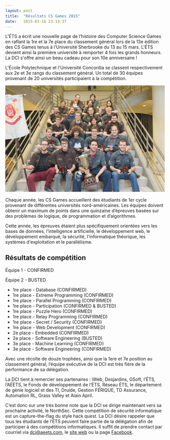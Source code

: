 ```yaml
---
layout: post
title:  "Résultats CS Games 2015"
date:   2015-03-16 23:13:37
---
```


L’ÉTS a écrit une nouvelle page de l’histoire des Computer Science Games en raflant la 1re et la 7e place du classement général lors de la 13e édition des CS Games tenus à l’Université Sherbrooke du 13 au 15 mars. L'ÉTS devient ainsi la première université à remporter 4 fois les grands honneurs. La DCI s'offre ainsi un beau cadeau pour son 10e anniversaire !

L'École Polytechnique et l'Université Concordia se classent respectivement aux 2e et 3e rangs du classement général. Un total de 30 équipes provenant de 20 universités participaient à la compétition.

![participation](/img/news/participation-csgames-2015.jpg)

Chaque année, les CS Games accueillent des étudiants de 1er cycle provenant de différentes universités nord-américaines. Les équipes doivent obtenir un maximum de points dans une quinzaine d’épreuves basées sur des problèmes de logique, de programmation et d’algorithmes. 

Cette année, les épreuves étaient plus spécifiquement orientées vers les bases de données, l’intelligence artificielle, le développement web, le développement embarqué, la sécurité, l'informatique théorique, les systèmes d'exploitation et le parallélisme.

## Résultats de compétition ##

Équipe 1 - CONFIRMED

Équipe 2 - BUSTED

* 1re place - Database (CONFIRMED)
* 1re place - Extreme Programming (CONFIRMED)
* 1re place - Parallel Programming (CONFIRMED)
* 1re place - Participation (CONFIRMED & BUSTED)
* 1re place - Puzzle Hero (CONFIRMED)
* 1re place - Relay Programming (CONFIRMED)
* 1re place - Secret / Security (CONFIRMED)
* 1re place - Web Development (CONFIRMED)
* 2e place - Embedded (CONFIRMED)
* 2e place - Software Engineering (BUSTED)
* 3e place - Machine Learning (CONFIRMED)
* 3e place - Software Engineering (CONFIRMED)

Avec une récolte de douze trophées, ainsi que la 1ere et 7e position au classement général, l’équipe exécutive de la DCI est très fière de la performance de sa délégation.

La DCI tient à remercier ses partenaires : iWeb, Desjardins, GSoft, l’ÉTS, l’AÉÉTS, le Fonds de développement de l’ÉTS, Réseau ÉTS, le département de génie logiciel et des TI, Druide, Gestion FÉRIQUE, TD Assurance, Automation RL, Grass Valley et Alain April.

C’est donc sur une très bonne note que la DCI se dirige maintenant vers sa prochaine activité, le NorthSec. Cette compétition de sécurité informatique est un capture-the-flag du style hack quest. La DCI désire rappeler que tous les étudiants de l’ÉTS peuvent faire partie de la délégation afin de participer à des compétitions informatiques. Il suffit de prendre contact par courriel via [dci@aeets.com](mailto:dci@aeets.com), le [site web](http://dciets.com) ou la page [Facebook](http://facebook.com/dciets).
